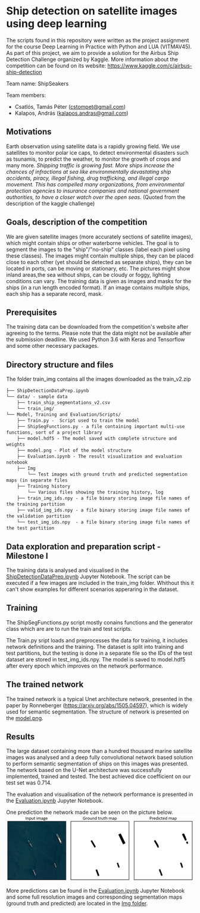 # Ship detection on satellite images using deep learning
The scripts found in this repository were written as the project assignment for the course Deep Learning in Practice with Python and LUA (VITMAV45). As part of this project, we aim to provide a solution for the Airbus Ship Detection Challenge organized by Kaggle. More information about the competition can be found on its website: https://www.kaggle.com/c/airbus-ship-detection

Team name: ShipSeakers

Team members:
* Csatlós, Tamás Péter (cstompet@gmail.com)
* Kalapos, András (kalapos.andras@gmail.com)


## Motivations
Earth observation using satellite data is a rapidly growing field. We use satellites to monitor polar ice caps, to detect environmental disasters such as tsunamis, to predict the weather, to monitor the growth of crops and many more. 
*Shipping traffic is growing fast. More ships increase the chances of infractions at sea like environmentally devastating ship accidents, piracy, illegal fishing, drug trafficking, and illegal cargo movement. This has compelled many organizations, from environmental protection agencies to insurance companies and national government authorities, to have a closer watch over the open seas.* (Quoted from the description of the kaggle challenge)

## Goals, description of the competition
We are given satellite images (more accurately sections of satellite images), which might contain ships or other waterborne vehicles. The goal is to segment the images to the "ship"/"no-ship" classes (label each pixel using these classes). The images might contain multiple ships, they can be placed close to each other (yet should be detected as separate ships), they can be located in ports, can be moving or stationary, etc. The pictures might show inland areas,the sea without ships, can be cloudy or foggy, lighting conditions can vary. 
The training data is given as images and masks for the ships (in a run length encoded format). If an image contains multiple ships, each ship has a separate record, mask. 

## Prerequisites
The training data can be downloaded from the competition's website after agreeing to the terms. Please note that the data might not be available after the submission deadline. 
We used Python 3.6 with Keras and Tensorflow and some other necessary packages. 

## Directory structure and files
The folder train_img contains all the images downloaded as the train_v2.zip
```
├── ShipDetectionDataPrep.ipynb
└── data/ - sample data
    ├── train_ship_segmentations_v2.csv
    └── train_img/
└── Model, Training and Evaluation/Scripts/
    ├── Train.py -  Script used to train the model
    ├── ShipSegFunctions.py - a file containing important multi-use functions, sort of a project library
    ├── model.hdf5 - The model saved with complete structure and weights
    ├── model.png - Plot of the model structure
    ├── Evaluation.ipynb - The result visualization and evaluation notebook
    ├── Img
        └── Test images with ground truth and predicted segmentation maps (in separate files
    ├── Training history
        └── Various files showing the training history, log 
    ├── train_img_ids.npy - a file binary storing image file names of the training partition
    ├── valid_img_ids.npy - a file binary storing image file names of the validation partition
    └── test_img_ids.npy  - a file binary storing image file names of the test partition
```

## Data exploration and preparation script - Milestone I
The training data is analysed and visualised in  the [ShipDetectionDataPrep.ipynb](ShipDetectionDataPrep.ipynb) Jupyter Notebook.
The script can be executed if a few images are included in the train_img folder. Whithout this it can't show examples for different scenarios apperaring in the dataset. 

## Training
The ShipSegFunctions.py script mostly conains functions and the generator class which are are to run the train and test scripts.

The Train.py sript loads and preprocesses the data for training, it includes network definitions and the training. The dataset is split into training and test partitions, but the testing is done in a separate file so the IDs of the test dataset are stored in test_img_ids.npy. The model is saved to model.hdf5 after every epoch which improves on the network performance.

## The trained network
The trained network is a typical Unet architecture network, presented in the paper by Ronneberger (https://arxiv.org/abs/1505.04597), which is widely used for semantic segmentation. 
The structure of network is presented on the  [model.png](Model%2C%20Training%20and%20Evaluation/Scripts/model.png). 

## Results 
The large dataset containing more than a hundred thousand marine satellite images was analysed and
a deep fully convolutional network based solution to perform semantic segmentation of ships on this
images was presented. The network based on the U-Net architecture was successfully implemented,
trained and tested. The best achieved dice coefficient on our test set was 0.714.

The evaluation and visualisation of the network performance is presented in the [Evaluation.ipynb](Model%2C%20Training%20and%20Evaluation/Scripts/Evaluation.ipynb) Jupyter Notebook. 

One prediction the network made can be seen on the picture below. 
![Example predictions](https://github.com/kaland313/vitmav45-ShipSeakers/blob/master/ExamplePrediction.png)

More predictions can be found in the [Evaluation.ipynb](Model%2C%20Training%20and%20Evaluation/Scripts/Evaluation.ipynb) Jupyter Notebook and some full resolution images and corresponding segmentation maps (ground truth and predicted) are located in the [Img folder](Model%2C%20Training%20and%20Evaluation/Scripts/Img). 
